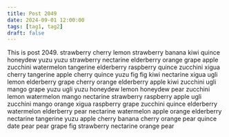 ```yaml
---
title: Post 2049
date: 2024-09-01 12:00:00
tags: [tag1, tag2]
draft: false
---
```

This is post 2049.
strawberry
cherry
lemon
strawberry
banana
kiwi
quince
honeydew
yuzu
yuzu
strawberry
nectarine
elderberry
orange
grape
apple
zucchini
watermelon
tangerine
elderberry
raspberry
quince
zucchini
xigua
cherry
tangerine
apple
cherry
quince
yuzu
fig
fig
kiwi
nectarine
xigua
ugli
lemon
elderberry
grape
cherry
orange
elderberry
apple
kiwi
zucchini
ugli
mango
grape
yuzu
ugli
yuzu
honeydew
lemon
honeydew
pear
zucchini
lemon
watermelon
mango
nectarine
strawberry
raspberry
apple
ugli
zucchini
mango
orange
xigua
raspberry
grape
zucchini
quince
elderberry
watermelon
elderberry
pear
nectarine
watermelon
apple
orange
elderberry
nectarine
tangerine
yuzu
apple
cherry
banana
cherry
orange
pear
quince
date
pear
pear
grape
fig
strawberry
nectarine
orange
pear
